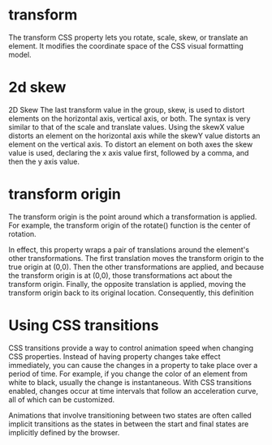 
# transform 
The transform CSS property lets you rotate, scale, skew, or translate an element. It modifies the coordinate space of the CSS visual formatting model.

# 2d skew 


2D Skew
The last transform value in the group, skew, is used to distort elements on the horizontal axis, vertical axis, or both. The syntax is very similar to that of the scale and translate values. Using the skewX value distorts an element on the horizontal axis while the skewY value distorts an element on the vertical axis. To distort an element on both axes the skew value is used, declaring the x axis value first, followed by a comma, and then the y axis value.



# transform origin

The transform origin is the point around which a transformation is applied. For example, the transform origin of the rotate() function is the center of rotation.

In effect, this property wraps a pair of translations around the element's other transformations. The first translation moves the transform origin to the true origin at (0,0). Then the other transformations are applied, and because the transform origin is at (0,0), those transformations act about the transform origin. Finally, the opposite translation is applied, moving the transform origin back to its original location. Consequently, this definition


# Using CSS transitions
CSS transitions provide a way to control animation speed when changing CSS properties. Instead of having property changes take effect immediately, you can cause the changes in a property to take place over a period of time. For example, if you change the color of an element from white to black, usually the change is instantaneous. With CSS transitions enabled, changes occur at time intervals that follow an acceleration curve, all of which can be customized.

Animations that involve transitioning between two states are often called implicit transitions as the states in between the start and final states are implicitly defined by the browser.

